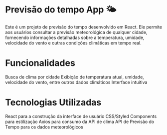 # Previsão do tempo App 🌤️
Este é um projeto de previsão do tempo desenvolvido em React. Ele permite aos usuários consultar a previsão meteorológica de qualquer cidade, fornecendo informações detalhadas sobre a temperatura, umidade, velocidade do vento e outras condições climáticas em tempo real.

# Funcionalidades
Busca de clima por cidade
Exibição de temperatura atual, umidade, velocidade do vento, entre outros dados climáticos
Interface intuitiva

# Tecnologias Utilizadas
React para a construção da interface de usuário
CSS/Styled Components para estilização
Axios para consumo da API de clima
API de Previsão do Tempo para os dados meteorológicos
